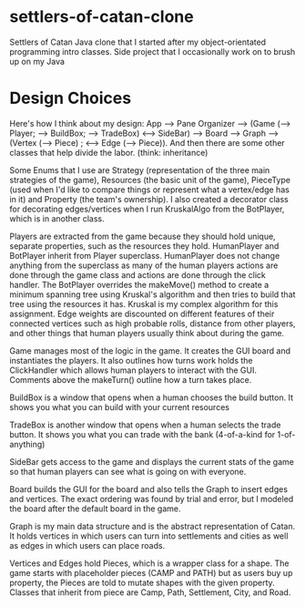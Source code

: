 # settlers-of-catan-clone
Settlers of Catan Java clone that I started after my object-orientated programming intro classes.  Side project that I occasionally work on to brush up on my Java

# Design Choices

Here's how I think about my design: App --> Pane Organizer --> (Game (--> Player; --> BuildBox; --> TradeBox) <--> SideBar) --> Board --> Graph --> (Vertex (--> Piece) ; <--> Edge (--> Piece)). And then there are some other classes that help divide the labor. (think: inheritance)

Some Enums that I use are Strategy (representation of the three main strategies of the game), Resources (the basic unit of the game), PieceType (used when I'd like to compare things or represent what a vertex/edge has in it) and Property (the team's ownership). I also created a decorator class for decorating edges/vertices when I run KruskalAlgo from the BotPlayer, which is in another class.

Players are extracted from the game because they should hold unique, separate properties, such as the resources they hold. HumanPlayer and BotPlayer inherit from Player superclass. HumanPlayer does not change anything from the superclass as many of the human players actions are done through the game class and actions are done through the click handler. The BotPlayer overrides the makeMove() method to create a minimum spanning tree using Kruskal's algorithm and then tries to build that tree using the resources it has. Kruskal is my complex algorithm for this assignment. Edge weights are discounted on different features of their connected vertices such as high probable rolls, distance from other players, and other things that human players usually think about during the game.

Game manages most of the logic in the game. It creates the GUI board and instantiates the players. It also outlines how turns work holds the ClickHandler which allows human players to interact with the GUI. Comments above the makeTurn() outline how a turn takes place.

BuildBox is a window that opens when a human chooses the build button. It shows you what you can build with your current resources

TradeBox is another window that opens when a human selects the trade button. It shows you what you can trade with the bank (4-of-a-kind for 1-of-anything)

SideBar gets access to the game and displays the current stats of the game so that human players can see what is going on with everyone.

Board builds the GUI for the board and also tells the Graph to insert edges and vertices. The exact ordering was found by trial and error, but I modeled the board after the default board in the game.

Graph is my main data structure and is the abstract representation of Catan. It holds vertices in which users can turn into settlements and cities as well as edges in which users can place roads.

Vertices and Edges hold Pieces, which is a wrapper class for a shape. The game starts with placeholder pieces (CAMP and PATH) but as users buy up property, the Pieces are told to mutate shapes with the given property. Classes that inherit from piece are Camp, Path, Settlement, City, and Road.
